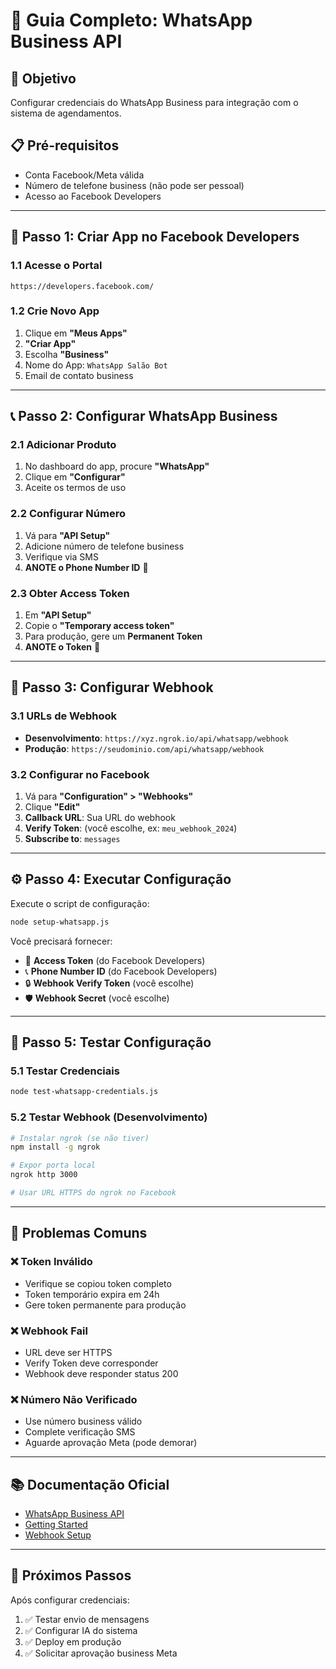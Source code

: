 # 📱 **Guia Completo: WhatsApp Business API**

## 🎯 **Objetivo**
Configurar credenciais do WhatsApp Business para integração com o sistema de agendamentos.

## 📋 **Pré-requisitos**
- Conta Facebook/Meta válida
- Número de telefone business (não pode ser pessoal)
- Acesso ao Facebook Developers

---

## 🚀 **Passo 1: Criar App no Facebook Developers**

### 1.1 Acesse o Portal
```
https://developers.facebook.com/
```

### 1.2 Crie Novo App
1. Clique em **"Meus Apps"**
2. **"Criar App"**
3. Escolha **"Business"**
4. Nome do App: `WhatsApp Salão Bot`
5. Email de contato business

---

## 📞 **Passo 2: Configurar WhatsApp Business**

### 2.1 Adicionar Produto
1. No dashboard do app, procure **"WhatsApp"**
2. Clique em **"Configurar"**
3. Aceite os termos de uso

### 2.2 Configurar Número
1. Vá para **"API Setup"**
2. Adicione número de telefone business
3. Verifique via SMS
4. **ANOTE o Phone Number ID** 📝

### 2.3 Obter Access Token
1. Em **"API Setup"**
2. Copie o **"Temporary access token"**
3. Para produção, gere um **Permanent Token**
4. **ANOTE o Token** 📝

---

## 🔗 **Passo 3: Configurar Webhook**

### 3.1 URLs de Webhook
- **Desenvolvimento**: `https://xyz.ngrok.io/api/whatsapp/webhook`
- **Produção**: `https://seudominio.com/api/whatsapp/webhook`

### 3.2 Configurar no Facebook
1. Vá para **"Configuration" > "Webhooks"**
2. Clique **"Edit"**
3. **Callback URL**: Sua URL do webhook
4. **Verify Token**: (você escolhe, ex: `meu_webhook_2024`)
5. **Subscribe to**: `messages`

---

## ⚙️ **Passo 4: Executar Configuração**

Execute o script de configuração:

```bash
node setup-whatsapp.js
```

Você precisará fornecer:
- 🔑 **Access Token** (do Facebook Developers)
- 📞 **Phone Number ID** (do Facebook Developers)  
- 🔒 **Webhook Verify Token** (você escolhe)
- 🛡️ **Webhook Secret** (você escolhe)

---

## 🧪 **Passo 5: Testar Configuração**

### 5.1 Testar Credenciais
```bash
node test-whatsapp-credentials.js
```

### 5.2 Testar Webhook (Desenvolvimento)
```bash
# Instalar ngrok (se não tiver)
npm install -g ngrok

# Expor porta local
ngrok http 3000

# Usar URL HTTPS do ngrok no Facebook
```

---

## 🚨 **Problemas Comuns**

### ❌ **Token Inválido**
- Verifique se copiou token completo
- Token temporário expira em 24h
- Gere token permanente para produção

### ❌ **Webhook Fail**
- URL deve ser HTTPS
- Verify Token deve corresponder
- Webhook deve responder status 200

### ❌ **Número Não Verificado**
- Use número business válido
- Complete verificação SMS
- Aguarde aprovação Meta (pode demorar)

---

## 📚 **Documentação Oficial**
- [WhatsApp Business API](https://developers.facebook.com/docs/whatsapp)
- [Getting Started](https://developers.facebook.com/docs/whatsapp/getting-started)
- [Webhook Setup](https://developers.facebook.com/docs/whatsapp/webhooks)

---

## 🎉 **Próximos Passos**
Após configurar credenciais:
1. ✅ Testar envio de mensagens
2. ✅ Configurar IA do sistema
3. ✅ Deploy em produção
4. ✅ Solicitar aprovação business Meta 